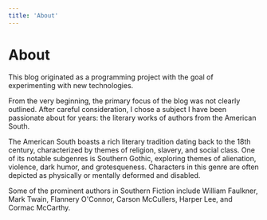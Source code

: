 ```yaml
---
title: 'About'
---
```


# About

This blog originated as a programming project with the goal of experimenting with new technologies.

From the very beginning, the primary focus of the blog was not clearly outlined. After careful consideration, I chose a subject I have been passionate about for years: the literary works of authors from the American South.

The American South boasts a rich literary tradition dating back to the 18th century, characterized by themes of religion, slavery, and social class. One of its notable subgenres is Southern Gothic, exploring themes of alienation, violence, dark humor, and grotesqueness. Characters in this genre are often depicted as physically or mentally deformed and disabled.

Some of the prominent authors in Southern Fiction include William Faulkner, Mark Twain, Flannery O'Connor, Carson McCullers, Harper Lee, and Cormac McCarthy.
